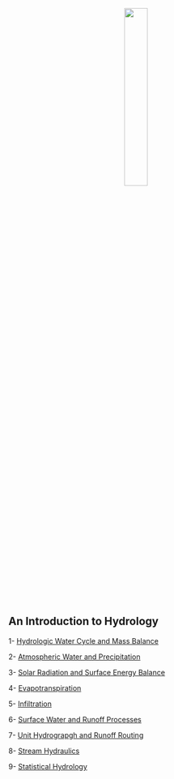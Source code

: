 
<p align="center">
  <img width=30% height=30% src="https://user-images.githubusercontent.com/46690843/202560451-a55bc779-0df9-44e8-8429-ebaeb156a4a1.gif">
</p>

## An Introduction to Hydrology
1- [Hydrologic Water Cycle and Mass Balance](https://htmlpreview.github.io/?https://github.com/aebtehaj/Intro_Hydrology_Lectures/blob/main/Chapter_01.html)

2- [Atmospheric Water and Precipitation](https://htmlpreview.github.io/?)

3- [Solar Radiation and Surface Energy Balance](https://htmlpreview.github.io/?)

4- [Evapotranspiration](https://https://htmlpreview.github.io/?)

5- [Infiltration](https://https://htmlpreview.github.io/?)

6- [Surface Water and Runoff Processes](https://htmlpreview.github.io/?)

7- [Unit Hydrograpgh and Runoff Routing](https://htmlpreview.github.io/?)

8- [Stream Hydraulics](https://htmlpreview.github.io/?)

9- [Statistical Hydrology](https://htmlpreview.github.io/?)

